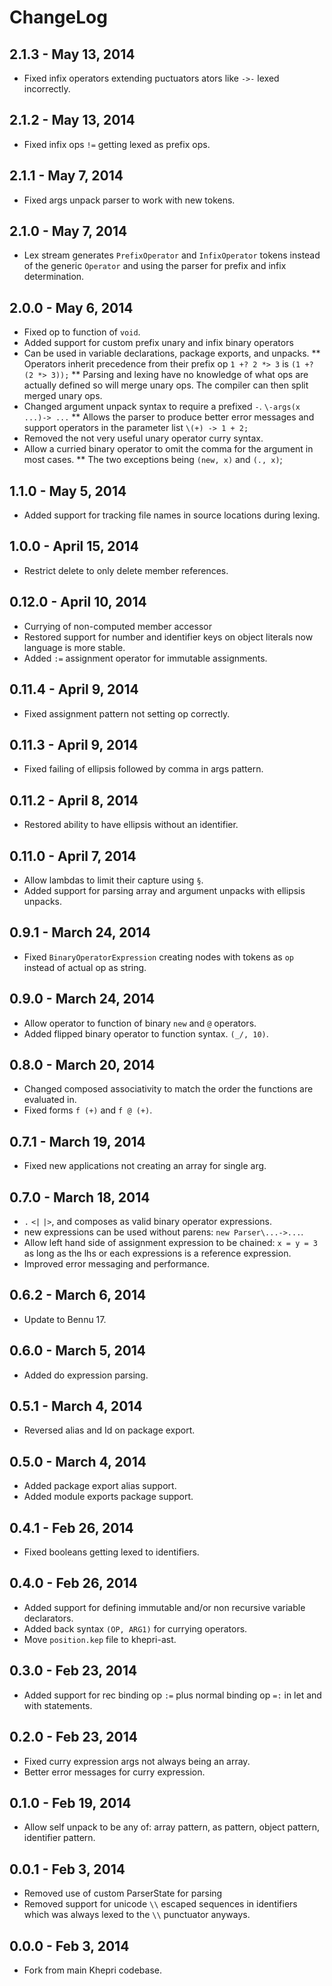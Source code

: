 # ChangeLog #

## 2.1.3 - May 13, 2014
* Fixed infix operators extending puctuators ators like `->-` lexed incorrectly.

## 2.1.2 - May 13, 2014
* Fixed infix ops `!=` getting lexed as prefix ops.

## 2.1.1 - May 7, 2014
* Fixed args unpack parser to work with new tokens.

## 2.1.0 - May 7, 2014
* Lex stream generates `PrefixOperator` and `InfixOperator` tokens instead of the
  generic `Operator` and using the parser for prefix and infix determination.

## 2.0.0 - May 6, 2014
* Fixed op to function of `void`.
* Added support for custom prefix unary and infix binary operators
* Can be used in variable declarations, package exports, and unpacks.
** Operators inherit precedence from their prefix op `1 +? 2 *> 3` is `(1 +? (2 *> 3));`
** Parsing and lexing have no knowledge of what ops are actually defined so will
  merge unary ops. The compiler can then split merged unary ops.
* Changed argument unpack syntax to require a prefixed `-`. `\-args(x ...)-> ...`
** Allows the parser to produce better error messages and support operators in the
  parameter list `\(+) -> 1 + 2;`
* Removed the not very useful unary operator curry syntax.
* Allow a curried binary operator to omit the comma for the argument in most cases.
** The two exceptions being `(new, x)` and `(., x)`;

## 1.1.0 - May 5, 2014
* Added support for tracking file names in source locations during lexing.

## 1.0.0 - April 15, 2014
* Restrict delete to only delete member references.

## 0.12.0 - April 10, 2014
* Currying of non-computed member accessor
* Restored support for number and identifier keys on object literals now language
  is more stable.
* Added `:=` assignment operator for immutable assignments.

## 0.11.4 - April 9, 2014
* Fixed assignment pattern not setting op correctly.

## 0.11.3 - April 9, 2014
* Fixed failing of ellipsis followed by comma in args pattern.

## 0.11.2 - April 8, 2014
* Restored ability to have ellipsis without an identifier.

## 0.11.0 - April 7, 2014
* Allow lambdas to limit their capture using `§`.
* Added support for parsing array and argument unpacks with ellipsis unpacks.

## 0.9.1 - March 24, 2014
* Fixed `BinaryOperatorExpression` creating nodes with tokens as `op` instead of
  actual op as string.

## 0.9.0 - March 24, 2014
* Allow operator to function of binary `new` and `@` operators.
* Added flipped binary operator to function syntax. `(_/, 10)`.

## 0.8.0 - March 20, 2014
* Changed composed associativity to match the order the functions are evaluated in.
* Fixed forms `f (+)` and `f @ (+)`.

## 0.7.1 - March 19, 2014
* Fixed new applications not creating an array for single arg.

## 0.7.0 - March 18, 2014
* `.` `<|` `|>`, and composes as valid binary operator expressions.
* new expressions can be used without parens: `new Parser\...->...`.
* Allow left hand side of assignment expression to be chained: `x = y = 3` as
  long as the lhs or each expressions is a reference expression.
* Improved error messaging and performance.

## 0.6.2 - March 6, 2014
* Update to Bennu 17.

## 0.6.0 - March 5, 2014
* Added do expression parsing.

## 0.5.1 - March 4, 2014
* Reversed alias and Id on package export.

## 0.5.0 - March 4, 2014
* Added package export alias support.
* Added module exports package support.

## 0.4.1 - Feb 26, 2014
* Fixed booleans getting lexed to identifiers.

## 0.4.0 - Feb 26, 2014
* Added support for defining immutable and/or non recursive variable declarators.
* Added back syntax `(OP, ARG1)` for currying operators.
* Move `position.kep` file to khepri-ast.

## 0.3.0 - Feb 23, 2014
* Added support for rec binding op `:=` plus normal binding op `=:` in let and
  with statements.

## 0.2.0 - Feb 23, 2014
* Fixed curry expression args not always being an array.
* Better error messages for curry expression.

## 0.1.0 - Feb 19, 2014
* Allow self unpack to be any of: array pattern, as pattern, object pattern,
  identifier pattern.

## 0.0.1 - Feb 3, 2014
* Removed use of custom ParserState for parsing
* Removed support for unicode `\\` escaped sequences in identifiers which was
  always lexed to the `\\` punctuator anyways.

## 0.0.0 - Feb 3, 2014
* Fork from main Khepri codebase.